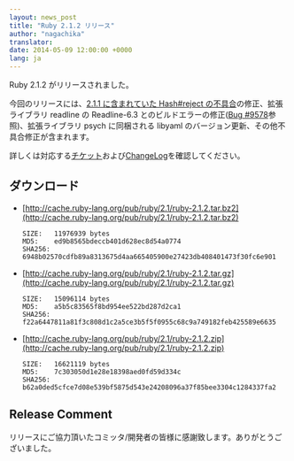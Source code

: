 ```yaml
---
layout: news_post
title: "Ruby 2.1.2 リリース"
author: "nagachika"
translator:
date: 2014-05-09 12:00:00 +0000
lang: ja
---
```


Ruby 2.1.2 がリリースされました。

今回のリリースには、[2.1.1 に含まれていた Hash#reject の不具合](https://www.ruby-lang.org/ja/news/2014/03/10/regression-of-hash-reject-in-ruby-2-1-1/)の修正、拡張ライブラリ readline の Readline-6.3 とのビルドエラーの修正([Bug #9578](https://bugs.ruby-lang.org/issues/9578)参照)、拡張ライブラリ psych に同梱される libyaml のバージョン更新、その他不具合修正が含まれます。

詳しくは対応する[チケット](https://bugs.ruby-lang.org/projects/ruby-21/issues?set_filter=1&amp;status_id=5)および[ChangeLog](http://svn.ruby-lang.org/repos/ruby/tags/v2_1_2/ChangeLog)を確認してください。

## ダウンロード

* [http://cache.ruby-lang.org/pub/ruby/2.1/ruby-2.1.2.tar.bz2](http://cache.ruby-lang.org/pub/ruby/2.1/ruby-2.1.2.tar.bz2)

      SIZE:   11976939 bytes
      MD5:    ed9b8565bdeccb401d628ec8d54a0774
      SHA256: 6948b02570cdfb89a8313675d4aa665405900e27423db408401473f30fc6e901

* [http://cache.ruby-lang.org/pub/ruby/2.1/ruby-2.1.2.tar.gz](http://cache.ruby-lang.org/pub/ruby/2.1/ruby-2.1.2.tar.gz)

      SIZE:   15096114 bytes
      MD5:    a5b5c83565f8bd954ee522bd287d2ca1
      SHA256: f22a6447811a81f3c808d1c2a5ce3b5f5f0955c68c9a749182feb425589e6635

* [http://cache.ruby-lang.org/pub/ruby/2.1/ruby-2.1.2.zip](http://cache.ruby-lang.org/pub/ruby/2.1/ruby-2.1.2.zip)

      SIZE:   16621119 bytes
      MD5:    7c303050d1e28e18398aed0fd59d334c
      SHA256: b62a0ded5cfce7d08e539bf5875d543e24208096a37f85bee3304c1284337fa2

## Release Comment

リリースにご協力頂いたコミッタ/開発者の皆様に感謝致します。ありがとうございました。
